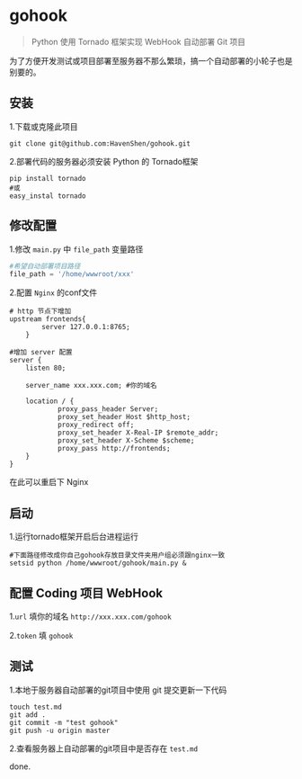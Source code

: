 gohook
===

> Python 使用 Tornado 框架实现 WebHook 自动部署 Git 项目

为了方便开发测试或项目部署至服务器不那么繁琐，搞一个自动部署的小轮子也是别要的。

## 安装

1.下载或克隆此项目

```shell
git clone git@github.com:HavenShen/gohook.git
```

2.部署代码的服务器必须安装 Python 的 Tornado框架

```shell
pip install tornado
#或
easy_instal tornado
```

## 修改配置

1.修改 `main.py` 中 `file_path` 变量路径

```python
#希望自动部署项目路径
file_path = '/home/wwwroot/xxx'
```

2.配置 `Nginx` 的conf文件

```shell
# http 节点下增加
upstream frontends{
		server 127.0.0.1:8765;
	}
	
#增加 server 配置
server {
    listen 80;

    server_name xxx.xxx.com; #你的域名

    location / {
            proxy_pass_header Server;
            proxy_set_header Host $http_host;
            proxy_redirect off;
            proxy_set_header X-Real-IP $remote_addr;
            proxy_set_header X-Scheme $scheme;
            proxy_pass http://frontends;
    }
}
```
在此可以重启下 Nginx


## 启动

1.运行tornado框架开启后台进程运行

```shell
#下面路径修改成你自己gohook存放目录文件夹用户组必须跟nginx一致
setsid python /home/wwwroot/gohook/main.py &
```

## 配置 Coding 项目 WebHook 

1.`url` 填你的域名 `http://xxx.xxx.com/gohook`

2.`token` 填 `gohook`

## 测试

1.本地于服务器自动部署的git项目中使用 git 提交更新一下代码

```shell
touch test.md
git add .
git commit -m "test gohook"
git push -u origin master 
```

2.查看服务器上自动部署的git项目中是否存在 `test.md`

done.
